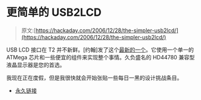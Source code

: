 # 更简单的 USB2LCD

> 原文:[https://hackaday.com/2006/12/28/the-simpler-usb2lcd/](https://hackaday.com/2006/12/28/the-simpler-usb2lcd/)

USB LCD 接口在 T2 并不新鲜。[约翰]发了这个[最新的一个](http://www.harbaum.org/till/lcd2usb/)。它使用一个单一的 ATMega 芯片和一些便宜的组件来实现整个事情。久负盛名的 HD44780 兼容型液晶显示器是您的首选。

我现在正在度假，但是我很快就会开始张贴一些每日一黑的设计挑战条目。

*   [永久链接](http://www.harbaum.org/till/lcd2usb/)